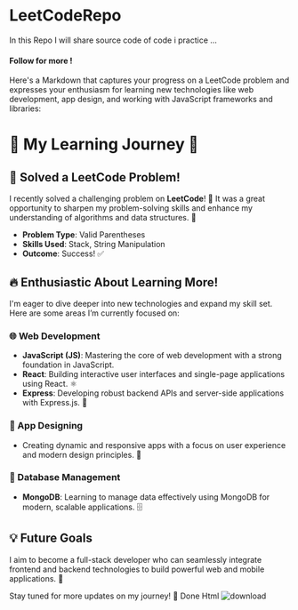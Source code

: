 ﻿# LeetCodeRepo
<p>
  In this Repo I will share source code of code i practice ...
</p>
<h4>Follow for more !</h4>
Here's a Markdown that captures your progress on a LeetCode problem and expresses your enthusiasm for learning new technologies like web development, app design, and working with JavaScript frameworks and libraries:



# 🚀 My Learning Journey 🌟

## 🧩 Solved a LeetCode Problem!

I recently solved a challenging problem on **LeetCode**! 🎉 It was a great opportunity to sharpen my problem-solving skills and enhance my understanding of algorithms and data structures. 💪

- **Problem Type**: Valid Parentheses
- **Skills Used**: Stack, String Manipulation
- **Outcome**: Success! ✅

## 🔥 Enthusiastic About Learning More!

I'm eager to dive deeper into new technologies and expand my skill set. Here are some areas I’m currently focused on:

### 🌐 Web Development
- **JavaScript (JS)**: Mastering the core of web development with a strong foundation in JavaScript.
- **React**: Building interactive user interfaces and single-page applications using React. ⚛️
- **Express**: Developing robust backend APIs and server-side applications with Express.js. 🚀

### 📱 App Designing
- Creating dynamic and responsive apps with a focus on user experience and modern design principles. 🎨

### 💾 Database Management
- **MongoDB**: Learning to manage data effectively using MongoDB for modern, scalable applications. 🗄️

## 💡 Future Goals

I aim to become a full-stack developer who can seamlessly integrate frontend and backend technologies to build powerful web and mobile applications. 🌟

Stay tuned for more updates on my journey! 🚀
Done Html
![download](https://github.com/user-attachments/assets/2eab0666-f572-4a82-aab8-c2c0d8963f05)


